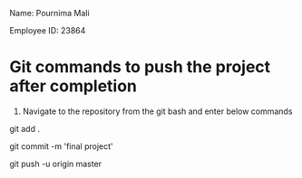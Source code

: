 Name:  Pournima Mali

Employee ID:  23864



Git commands to push the project after completion
=======================================
1. Navigate to the repository from the git bash and enter below commands

git add .

git commit -m 'final project'

git push -u origin master
